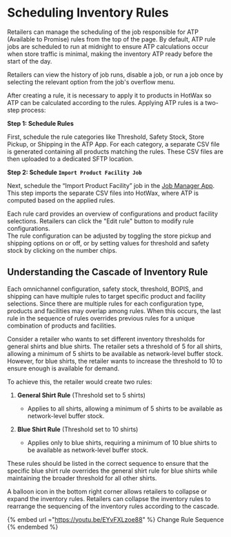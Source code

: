 # Scheduling Inventory Rules

Retailers can manage the scheduling of the job responsible for ATP (Available to Promise) rules from the top of the page. By default, ATP rule jobs are scheduled to run at midnight to ensure ATP calculations occur when store traffic is minimal, making the inventory ATP ready before the start of the day.

Retailers can view the history of job runs, disable a job, or run a job once by selecting the relevant option from the job's overflow menu.

After creating a rule, it is necessary to apply it to products in HotWax so ATP can be calculated according to the rules. Applying ATP rules is a two-step process:

**Step 1: Schedule Rules**

First, schedule the rule categories like Threshold, Safety Stock, Store Pickup, or Shipping in the ATP App. For each category, a separate CSV file is generated containing all products matching the rules. These CSV files are then uploaded to a dedicated SFTP location.

**Step 2: Schedule `Import Product Facility Job`**

Next, schedule the “Import Product Facility” job in the [Job Manager App]([url](https://docs.hotwax.co/documents/retail-operations/workflow/job-manager)). This step imports the separate CSV files into HotWax, where ATP is computed based on the applied rules.


Each rule card provides an overview of configurations and product facility selections. Retailers can click the "Edit rule" button to modify rule configurations.  
The rule configuration can be adjusted by toggling the store pickup and shipping options on or off, or by setting values for threshold and safety stock by clicking on the number chips.

## Understanding the Cascade of Inventory Rule

Each omnichannel configuration, safety stock, threshold, BOPIS, and shipping can have multiple rules to target specific product and facility selections. Since there are multiple rules for each configuration type, products and facilities may overlap among rules. When this occurs, the last rule in the sequence of rules overrides previous rules for a unique combination of products and facilities.


Consider a retailer who wants to set different inventory thresholds for general shirts and blue shirts. The retailer sets a threshold of 5 for all shirts, allowing a minimum of 5 shirts to be available as network-level buffer stock. However, for blue shirts, the retailer wants to increase the threshold to 10 to ensure enough is available for demand.

To achieve this, the retailer would create two rules:

1. **General Shirt Rule** (Threshold set to 5 shirts)  
   - Applies to all shirts, allowing a minimum of 5 shirts to be available as network-level buffer stock.

2. **Blue Shirt Rule** (Threshold set to 10 shirts)  
   - Applies only to blue shirts, requiring a minimum of 10 blue shirts to be available as network-level buffer stock.

These rules should be listed in the correct sequence to ensure that the specific blue shirt rule overrides the general shirt rule for blue shirts while maintaining the broader threshold for all other shirts.

A balloon icon in the bottom right corner allows retailers to collapse or expand the inventory rules. Retailers can collapse the inventory rules to rearrange the sequencing of the inventory rules according to the cascade.

{% embed url ="https://youtu.be/EYvFXLzoe88" %} Change Rule Sequence {% endembed %}








